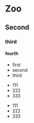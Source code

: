 # Zoo
## Second
### third
#### fourth

+ first
+ second
+ third

- 111
- 222
- 333

* 111
* 222
* 333
